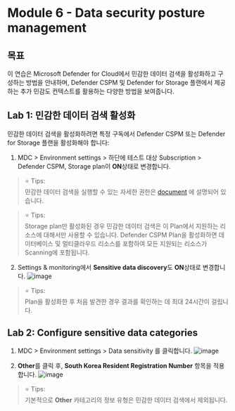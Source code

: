 # Module 6 - Data security posture management

## 목표
이 연습은 Microsoft Defender for Cloud에서 민감한 데이터 검색을 활성화하고 구성하는 방법을 안내하며, Defender CSPM 및 Defender for Storage 플랜에서 제공하는 추가 민감도 컨텍스트를 활용하는 다양한 방법을 보여줍니다.

## Lab 1: 민감한 데이터 검색 활성화

민감한 데이터 검색을 활성화하려면 특정 구독에서 Defender CSPM 또는 Defender for Storage 플랜을 활성화해야 합니다:

1. MDC > Environment settings > 하단에 테스트 대상 Subscription > Defender CSPM, Storage plan이 **ON**상태로 변경합니다.

> ⭐ Tips: <br>
> 민감한 데이터 검색을 실행할 수 있는 자세한 권한은 [document](https://learn.microsoft.com/en-us/azure/defender-for-cloud/concept-data-security-posture-prepare#whats-supported) 에 설명되어 있습니다.

> ⭐ Tips: <br>
> Storage plan만 활성화된 경우 민감한 데이터 검색은 이 Plan에서 지원하는 리소스에 대해서만 사용할 수 있습니다. Defender CSPM Plan을 활성화하면 데이터베이스 및 멀티클라우드 리소스를 포함하여 모든 지원되는 리소스가 Scanning에 포함됩니다.

2. Settings & monitoring에서 **Sensitive data discovery**도 **ON**상태로 변경합니다.
   ![image](https://github.com/user-attachments/assets/0615c179-c4b3-4831-bb8f-94d4b3dffd5a)

> ⭐ Tips: <br>
> Plan을 활성화한 후 처음 발견한 경우 결과를 확인하는 데 최대 24시간이 걸립니다.


## Lab 2: Configure sensitive data categories

1. MDC > Environment settings > Data sensitivity 를 클릭합니다. 
   ![image](https://github.com/user-attachments/assets/4fe7143e-858e-4a2b-a8b7-d257c33cf243)

2. **Other**를 클릭 후, **South Korea Resident Registration Number** 항목을 적용합니다. 
   ![image](https://github.com/user-attachments/assets/04c7fbf1-0673-48a9-ad83-660505418d3b)

> ⭐ Tips: <br>
> 기본적으로 **Other** 카테고리의 정보 유형은 민감한 데이터 검색에서 제외됩니다.


